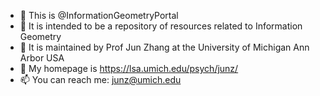 - 👋 This is @InformationGeometryPortal
- 👀 It is intended to be a repository of resources related to Information Geometry
- 🌱 It is maintained by Prof Jun Zhang at the University of Michigan Ann Arbor USA
- 💞️ My homepage is https://lsa.umich.edu/psych/junz/
- 📫 You can reach me: junz@umich.edu

<!---
InformationGeometryPortal/InformationGeometryPortal is a ✨ special ✨ repository because its `README.md` (this file) appears on your GitHub profile.
You can click the Preview link to take a look at your changes.
--->
